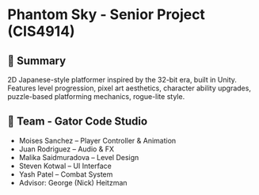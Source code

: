 # Phantom Sky - Senior Project (CIS4914)

## 📖 Summary  
2D Japanese-style platformer inspired by the 32-bit era, built in Unity.  
Features level progression, pixel art aesthetics, character ability upgrades, puzzle-based platforming mechanics, rogue-lite style. 

## 👥 Team - Gator Code Studio
- Moises Sanchez – Player Controller & Animation  
- Juan Rodriguez – Audio & FX  
- Malika Saidmuradova – Level Design  
- Steven Kotwal – UI Interface  
- Yash Patel – Combat System  
- Advisor: George (Nick) Heitzman  
